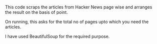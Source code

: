 This code scraps the articles from Hacker News page wise and arranges
the result on the basis of point.

On running, this asks for the total no of pages upto which you need 
the articles.

I have used BeautifulSoup for the required purpose.
